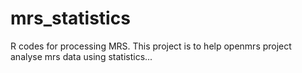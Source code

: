 # mrs_statistics
R codes for processing MRS.
This project is to help openmrs project analyse mrs data using statistics...

